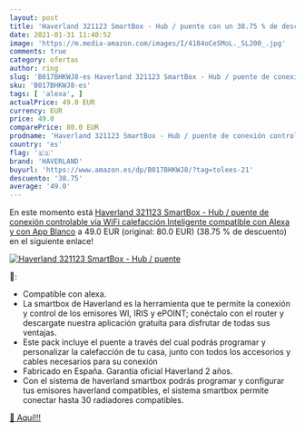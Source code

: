 ```yaml
---
layout: post
title: 'Haverland 321123 SmartBox - Hub / puente con un 38.75 % de descuento'
date: 2021-01-31 11:40:52
image: 'https://m.media-amazon.com/images/I/4184oCeSMoL._SL200_.jpg'
comments: true
category: ofertas
author: ring
slug: 'B017BHKWJ8-es Haverland 321123 SmartBox - Hub / puente de conexión...'
sku: 'B017BHKWJ8-es'
tags: [ 'alexa', ]
actualPrice: 49.0 EUR
currency: EUR
price: 49.0
comparePrice: 80.0 EUR
prodname: 'Haverland 321123 SmartBox - Hub / puente de conexión controlable vía WiFi  calefacción Inteligente  compatible con Alexa y con App  Blanco'
country: 'es'
flag: '🇪🇸'
brand: 'HAVERLAND'
buyurl: 'https://www.amazon.es/dp/B017BHKWJ8/?tag=tolees-21'
descuento: '38.75'
average: '49.0'
---
```


En este momento está [Haverland 321123 SmartBox - Hub / puente de conexión controlable vía WiFi  calefacción Inteligente  compatible con Alexa y con App  Blanco](https://www.amazon.es/dp/B017BHKWJ8/?tag=tolees-21) a 49.0 EUR (original: 80.0 EUR) (38.75 %  de descuento) en el siguiente enlace!

[![Haverland 321123 SmartBox - Hub / puente](https://m.media-amazon.com/images/I/4184oCeSMoL._SL200_.jpg)](https://www.amazon.es/dp/B017BHKWJ8/?tag=tolees-21)

🔎:

- Compatible con alexa.
- La smartbox de Haverland es la herramienta que te permite la conexión y control de los emisores WI, IRIS y ePOINT; conéctalo con el router y descargate nuestra aplicación gratuita para disfrutar de todas sus ventajas.
- Este pack incluye el puente a través del cual podrás programar y personalizar la calefacción de tu casa, junto con todos los accesorios y cables necesarios para su conexión
- Fabricado en España. Garantía oficial Haverland 2 años.
- Con el sistema de haverland smartbox podrás programar y configurar tus emisores haverland compatibles, el sistema smartbox permite conectar hasta 30 radiadores compatibles.

[🛒 Aquí!!!](https://www.amazon.es/dp/B017BHKWJ8/?tag=tolees-21)
